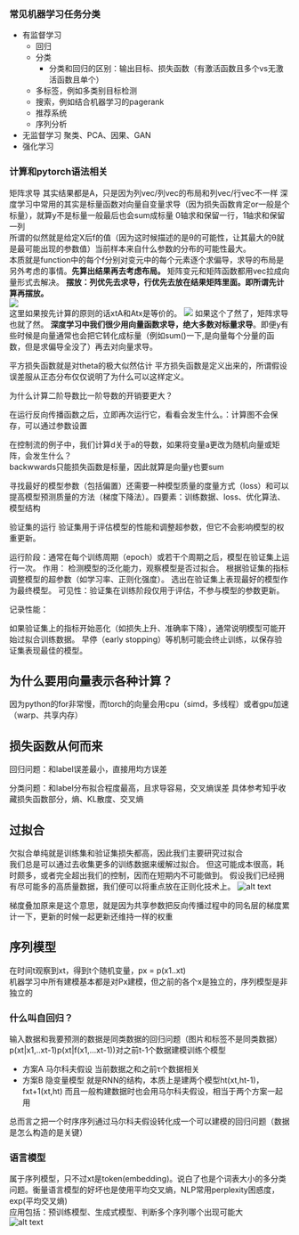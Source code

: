 ### 常见机器学习任务分类
* 有监督学习
  * 回归
  * 分类
    * 分类和回归的区别：输出目标、损失函数（有激活函数且多个vs无激活函数且单个）
  * 多标签，例如多类别目标检测
  * 搜索，例如结合机器学习的pagerank
  * 推荐系统
  * 序列分析
* 无监督学习 聚类、PCA、因果、GAN
* 强化学习

### 计算和pytorch语法相关
矩阵求导 其实结果都是A，只是因为列vec/列vec的布局和列vec/行vec不一样
深度学习中常用的其实是标量函数对向量自变量求导（因为损失函数肯定or一般是个标量），就算y不是标量一般最后也会sum成标量
0轴求和保留一行，1轴求和保留一列   
所谓的似然就是给定X后f的值（因为这时候描述的是θ的可能性，让其最大的θ就是最可能出现的参数值）当前样本来自什么参数的分布的可能性最大。  
本质就是function中的每个f分别对变元中的每个元素逐个求偏导，求导的布局是另外考虑的事情。**先算出结果再去考虑布局。** 矩阵变元和矩阵函数都用vec拉成向量形式去解决。
**摆放：列优先去求导，行优先去放在结果矩阵里面。即所谓先计算再摆放。**      
![](https://cdn.jsdelivr.net/gh/EuphratesG/myPic@main/202311101033658.png)  
这里如果按先计算的原则的话xtA和Atx是等价的。
![](https://cdn.jsdelivr.net/gh/EuphratesG/myPic@main/202311101050211.png)
如果这个了然了，矩阵求导也就了然。
**深度学习中我们很少用向量函数求导，绝大多数对标量求导**。即便y有些时候是向量通常也会把它转化成标量（例如sum()一下,是向量每个分量的函数，但是求偏导全没了）再去对向量求导。  





平方损失函数就是对theta的极大似然估计
平方损失函数是定义出来的，所谓假设误差服从正态分布仅仅说明了为什么可以这样定义。  

为什么计算二阶导数比一阶导数的开销要更大？

在运行反向传播函数之后，立即再次运行它，看看会发生什么。：计算图不会保存，可以通过参数设置

在控制流的例子中，我们计算d关于a的导数，如果将变量a更改为随机向量或矩阵，会发生什么？  
backwwards只能损失函数是标量，因此就算是向量y也要sum  

寻找最好的模型参数（包括偏置）还需要一种模型质量的度量方式（loss）和可以提高模型预测质量的方法（梯度下降法）。四要素：训练数据、loss、优化算法、模型结构

验证集的运行
验证集用于评估模型的性能和调整超参数，但它不会影响模型的权重更新。

运行阶段：通常在每个训练周期（epoch）或若干个周期之后，模型在验证集上运行一次。
作用：
检测模型的泛化能力，观察模型是否过拟合。
根据验证集的指标调整模型的超参数（如学习率、正则化强度）。
选出在验证集上表现最好的模型作为最终模型。
可见性：验证集在训练阶段仅用于评估，不参与模型的参数更新。


记录性能：

如果验证集上的指标开始恶化（如损失上升、准确率下降），通常说明模型可能开始过拟合训练数据。
早停（early stopping）等机制可能会终止训练，以保存验证集表现最佳的模型。

## 为什么要用向量表示各种计算？
因为python的for非常慢，而torch的向量会用cpu（simd，多线程）或者gpu加速（warp、共享内存）  


## 损失函数从何而来
回归问题：和label误差最小，直接用均方误差

分类问题：和label分布拟合程度最高，且求导容易，交叉熵误差
具体参考知乎收藏损失函数部分，熵、KL散度、交叉熵  

## 过拟合  
欠拟合单纯就是训练集和验证集损失都高，因此我们主要研究过拟合  
我们总是可以通过去收集更多的训练数据来缓解过拟合。 但这可能成本很高，耗时颇多，或者完全超出我们的控制，因而在短期内不可能做到。 假设我们已经拥有尽可能多的高质量数据，我们便可以将重点放在正则化技术上。
![alt text](image.png)



梯度叠加原来是这个意思，就是因为共享参数把反向传播过程中的同名层的梯度累计一下，更新的时候一起更新还维持一样的权重  


## 序列模型
在时间t观察到xt，得到t个随机变量，px = p(x1..xt)  
机器学习中所有建模基本都是对Px建模，但之前的各个x是独立的，序列模型是非独立的  
### 什么叫自回归？
输入数据和我要预测的数据是同类数据的回归问题（图片和标签不是同类数据）p(xt|x1,..xt-1)p(xt|f(x1,...xt-1))对之前t-1个数据建模训练个模型  
* 方案A 马尔科夫假设 当前数据之和之前τ个数据相关  
* 方案B 隐变量模型 就是RNN的结构，本质上是建两个模型ht(xt,ht-1)，fxt+1(xt,ht) 而且一般构建数据时也会用马尔科夫假设，相当于两个方案一起用 

总而言之把一个时序序列通过马尔科夫假设转化成一个可以建模的回归问题（数据是怎么构造的是关键）  
### 语言模型  
属于序列模型，只不过xt是token(embedding)。说白了也是个词表大小的多分类问题。衡量语言模型的好坏也是使用平均交叉熵，NLP常用perplexity困惑度，exp(平均交叉熵)    
应用包括：预训练模型、生成式模型、判断多个序列哪个出现可能大  
![alt text](image-1.png)
